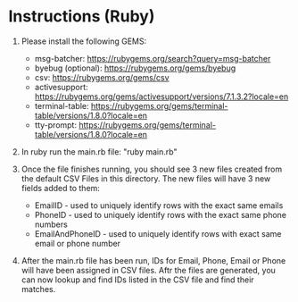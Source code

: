 # Instructions (Ruby)
 1. Please install the following GEMS:
    - msg-batcher: https://rubygems.org/search?query=msg-batcher
    - byebug (optional): https://rubygems.org/gems/byebug
    - csv: https://rubygems.org/gems/csv
    - activesupport: https://rubygems.org/gems/activesupport/versions/7.1.3.2?locale=en
    - terminal-table: https://rubygems.org/gems/terminal-table/versions/1.8.0?locale=en
    - tty-prompt: https://rubygems.org/gems/terminal-table/versions/1.8.0?locale=en


2. In ruby run the main.rb file: "ruby main.rb"

3. Once the file finishes running, you should see 3 new files created from the default CSV Files in this directory. The new files will have 3 new fields added to them:
    - EmailID - used to uniquely identify rows with the exact same emails
    - PhoneID - used to uniquely identify rows with the exact same phone numbers
    - EmailAndPhoneID - used to uniquely identify rows with exact same email or phone number

4. After the main.rb file has been run, IDs for Email, Phone, Email or Phone will have been assigned in CSV files. Aftr the files are generated, you can now lookup and find IDs listed in the CSV file and find their matches.

